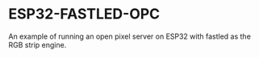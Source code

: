 # ESP32-FASTLED-OPC
An example of running an open pixel server on ESP32 with fastled as the RGB strip engine. 

